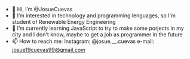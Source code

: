 - 👋 Hi, I’m @JosueCuevas
- 👀 I’m interested in technology and programming lenguages, so I'm student of Renewable Energy Engineering
- 🌱 I’m currently learning JavaScript to try to make some porjects in my city and I don't know, maybe to get a job as programmer in the future
- 📫 How to reach me:
      Instagram: @josue.__.cuevas
      e-mail: josue19cuevas99@gmail.com  

<!---
JosueCuevas/JosueCuevas is a ✨ special ✨ repository because its `README.md` (this file) appears on your GitHub profile.
You can click the Preview link to take a look at your changes.
--->
